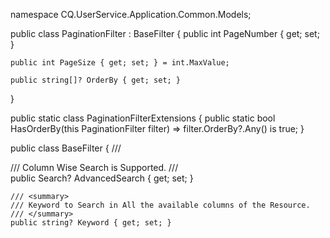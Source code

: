 namespace CQ.UserService.Application.Common.Models;

public class PaginationFilter : BaseFilter
{
    public int PageNumber { get; set; }

    public int PageSize { get; set; } = int.MaxValue;

    public string[]? OrderBy { get; set; }
}

public static class PaginationFilterExtensions
{
    public static bool HasOrderBy(this PaginationFilter filter) =>
        filter.OrderBy?.Any() is true;
}

public class BaseFilter
{
    /// <summary>
    /// Column Wise Search is Supported.
    /// </summary>
    public Search? AdvancedSearch { get; set; }

    /// <summary>
    /// Keyword to Search in All the available columns of the Resource.
    /// </summary>
    public string? Keyword { get; set; }
